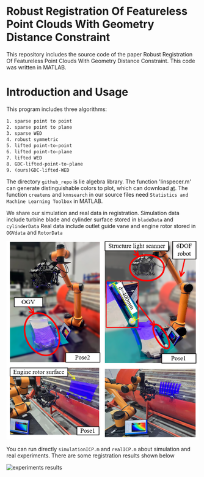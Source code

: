 
# Robust Registration Of Featureless Point Clouds  With Geometry Distance Constraint
This repository includes the source code of the paper Robust Registration Of Featureless Point Clouds With Geometry Distance Constraint.
This code was written in MATLAB.
# Introduction and Usage
This program includes three algorithms:
```
1. sparse point to point
2. sparse point to plane
3. sparse WED
4. robust symmetric
5. lifted point-to-point 
6. lifted point-to-plane 
7. lifted WED 
8. GDC-lifted-point-to-plane
9. (ours)GDC-lifted-WED
```
The directory `github_repo` is lie algebra library. 
The function 'linspecer.m' can generate distinguishable colors to plot, which can download [at](https://ww2.mathworks.cn/matlabcentral/fileexchange/42673-beautiful-and-distinguishable-line-colors-colormap). 
The function `createns` and `knnsearch` in our source files need `Statistics and Machine Learning Toolbox` in MATLAB.

We share our simulation and real data in registration.
Simulation data include turbine blade  and cylinder surface stored in `bladeData` and `cylinderData`
Real data include outlet guide vane  and engine rotor stored in `OGVdata` and `RotorData`


![real experiments scene](https://github.com/Timbersaw-wangzw/GDC_Lifted_WED/blob/main/realScene.png)

You can run directly `simulationICP.m` and `realICP.m` about simulation and real experiments.
There are some registration results shown below  



![experiments results](https://github.com/Timbersaw-wangzw/GDC_Lifted_WED/blob/main/results.png)
